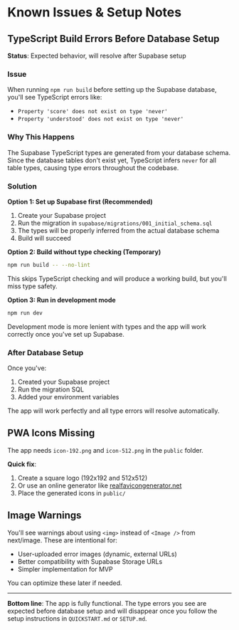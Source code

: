 # Known Issues & Setup Notes

## TypeScript Build Errors Before Database Setup

**Status**: Expected behavior, will resolve after Supabase setup

### Issue

When running `npm run build` before setting up the Supabase database, you'll see TypeScript errors like:
- `Property 'score' does not exist on type 'never'`
- `Property 'understood' does not exist on type 'never'`

### Why This Happens

The Supabase TypeScript types are generated from your database schema. Since the database tables don't exist yet, TypeScript infers `never` for all table types, causing type errors throughout the codebase.

### Solution

**Option 1: Set up Supabase first (Recommended)**
1. Create your Supabase project
2. Run the migration in `supabase/migrations/001_initial_schema.sql`
3. The types will be properly inferred from the actual database schema
4. Build will succeed

**Option 2: Build without type checking (Temporary)**
```bash
npm run build -- --no-lint
```

This skips TypeScript checking and will produce a working build, but you'll miss type safety.

**Option 3: Run in development mode**
```bash
npm run dev
```

Development mode is more lenient with types and the app will work correctly once you've set up Supabase.

### After Database Setup

Once you've:
1. Created your Supabase project
2. Run the migration SQL
3. Added your environment variables

The app will work perfectly and all type errors will resolve automatically.

## PWA Icons Missing

The app needs `icon-192.png` and `icon-512.png` in the `public` folder.

**Quick fix**: 
1. Create a square logo (192x192 and 512x512)
2. Or use an online generator like [realfavicongenerator.net](https://realfavicongenerator.net)
3. Place the generated icons in `public/`

## Image Warnings

You'll see warnings about using `<img>` instead of `<Image />` from next/image. These are intentional for:
- User-uploaded error images (dynamic, external URLs)
- Better compatibility with Supabase Storage URLs
- Simpler implementation for MVP

You can optimize these later if needed.

---

**Bottom line**: The app is fully functional. The type errors you see are expected before database setup and will disappear once you follow the setup instructions in `QUICKSTART.md` or `SETUP.md`.


